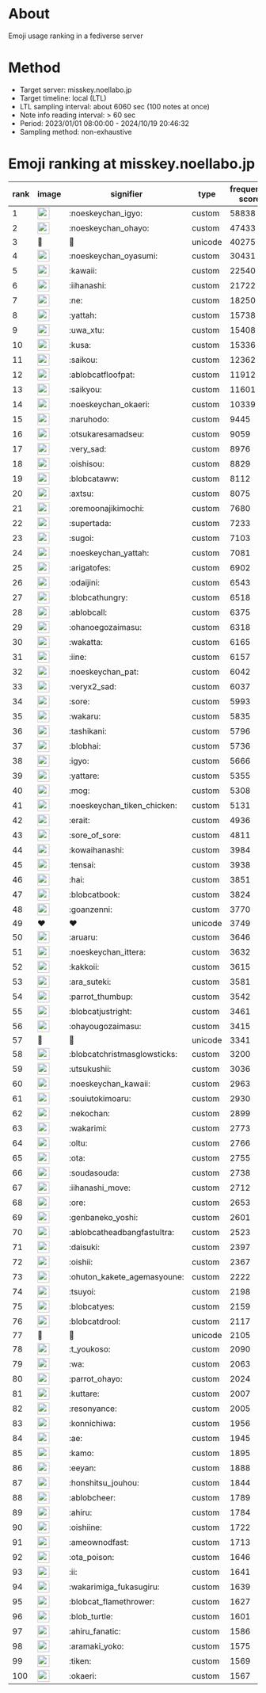 # About
Emoji usage ranking in a fediverse server

# Method
- Target server: misskey.noellabo.jp
- Target timeline: local (LTL)
- LTL sampling interval: about 6060 sec (100 notes at once)
- Note info reading interval: > 60 sec
- Period: 2023/01/01 08:00:00 - 2024/10/19 20:46:32 
- Sampling method: non-exhaustive

# Emoji ranking at misskey.noellabo.jp

|rank|image|signifier|type|frequency score|
|----|----|----|----|----|
|1|<img height="24" src="https://misskey.noellabo.jp/emoji/noeskeychan_igyo.webp">|:noeskeychan_igyo:|custom|58838|
|2|<img height="24" src="https://misskey.noellabo.jp/emoji/noeskeychan_ohayo.webp">|:noeskeychan_ohayo:|custom|47433|
|3|🎉|🎉|unicode|40275|
|4|<img height="24" src="https://misskey.noellabo.jp/emoji/noeskeychan_oyasumi.webp">|:noeskeychan_oyasumi:|custom|30431|
|5|<img height="24" src="https://misskey.noellabo.jp/emoji/kawaii.webp">|:kawaii:|custom|22540|
|6|<img height="24" src="https://misskey.noellabo.jp/emoji/iihanashi.webp">|:iihanashi:|custom|21722|
|7|<img height="24" src="https://misskey.noellabo.jp/emoji/ne.webp">|:ne:|custom|18250|
|8|<img height="24" src="https://misskey.noellabo.jp/emoji/yattah.webp">|:yattah:|custom|15738|
|9|<img height="24" src="https://misskey.noellabo.jp/emoji/uwa_xtu.webp">|:uwa_xtu:|custom|15408|
|10|<img height="24" src="https://misskey.noellabo.jp/emoji/kusa.webp">|:kusa:|custom|15336|
|11|<img height="24" src="https://misskey.noellabo.jp/emoji/saikou.webp">|:saikou:|custom|12362|
|12|<img height="24" src="https://misskey.noellabo.jp/emoji/ablobcatfloofpat.webp">|:ablobcatfloofpat:|custom|11912|
|13|<img height="24" src="https://misskey.noellabo.jp/emoji/saikyou.webp">|:saikyou:|custom|11601|
|14|<img height="24" src="https://misskey.noellabo.jp/emoji/noeskeychan_okaeri.webp">|:noeskeychan_okaeri:|custom|10339|
|15|<img height="24" src="https://misskey.noellabo.jp/emoji/naruhodo.webp">|:naruhodo:|custom|9445|
|16|<img height="24" src="https://misskey.noellabo.jp/emoji/otsukaresamadseu.webp">|:otsukaresamadseu:|custom|9059|
|17|<img height="24" src="https://misskey.noellabo.jp/emoji/very_sad.webp">|:very_sad:|custom|8976|
|18|<img height="24" src="https://misskey.noellabo.jp/emoji/oishisou.webp">|:oishisou:|custom|8829|
|19|<img height="24" src="https://misskey.noellabo.jp/emoji/blobcataww.webp">|:blobcataww:|custom|8112|
|20|<img height="24" src="https://misskey.noellabo.jp/emoji/axtsu.webp">|:axtsu:|custom|8075|
|21|<img height="24" src="https://misskey.noellabo.jp/emoji/oremoonajikimochi.webp">|:oremoonajikimochi:|custom|7680|
|22|<img height="24" src="https://misskey.noellabo.jp/emoji/supertada.webp">|:supertada:|custom|7233|
|23|<img height="24" src="https://misskey.noellabo.jp/emoji/sugoi.webp">|:sugoi:|custom|7103|
|24|<img height="24" src="https://misskey.noellabo.jp/emoji/noeskeychan_yattah.webp">|:noeskeychan_yattah:|custom|7081|
|25|<img height="24" src="https://misskey.noellabo.jp/emoji/arigatofes.webp">|:arigatofes:|custom|6902|
|26|<img height="24" src="https://misskey.noellabo.jp/emoji/odaijini.webp">|:odaijini:|custom|6543|
|27|<img height="24" src="https://misskey.noellabo.jp/emoji/blobcathungry.webp">|:blobcathungry:|custom|6518|
|28|<img height="24" src="https://misskey.noellabo.jp/emoji/ablobcall.webp">|:ablobcall:|custom|6375|
|29|<img height="24" src="https://misskey.noellabo.jp/emoji/ohanoegozaimasu.webp">|:ohanoegozaimasu:|custom|6318|
|30|<img height="24" src="https://misskey.noellabo.jp/emoji/wakatta.webp">|:wakatta:|custom|6165|
|31|<img height="24" src="https://misskey.noellabo.jp/emoji/iine.webp">|:iine:|custom|6157|
|32|<img height="24" src="https://misskey.noellabo.jp/emoji/noeskeychan_pat.webp">|:noeskeychan_pat:|custom|6042|
|33|<img height="24" src="https://misskey.noellabo.jp/emoji/veryx2_sad.webp">|:veryx2_sad:|custom|6037|
|34|<img height="24" src="https://misskey.noellabo.jp/emoji/sore.webp">|:sore:|custom|5993|
|35|<img height="24" src="https://misskey.noellabo.jp/emoji/wakaru.webp">|:wakaru:|custom|5835|
|36|<img height="24" src="https://misskey.noellabo.jp/emoji/tashikani.webp">|:tashikani:|custom|5796|
|37|<img height="24" src="https://misskey.noellabo.jp/emoji/blobhai.webp">|:blobhai:|custom|5736|
|38|<img height="24" src="https://misskey.noellabo.jp/emoji/igyo.webp">|:igyo:|custom|5666|
|39|<img height="24" src="https://misskey.noellabo.jp/emoji/yattare.webp">|:yattare:|custom|5355|
|40|<img height="24" src="https://misskey.noellabo.jp/emoji/mog.webp">|:mog:|custom|5308|
|41|<img height="24" src="https://misskey.noellabo.jp/emoji/noeskeychan_tiken_chicken.webp">|:noeskeychan_tiken_chicken:|custom|5131|
|42|<img height="24" src="https://misskey.noellabo.jp/emoji/erait.webp">|:erait:|custom|4936|
|43|<img height="24" src="https://misskey.noellabo.jp/emoji/sore_of_sore.webp">|:sore_of_sore:|custom|4811|
|44|<img height="24" src="https://misskey.noellabo.jp/emoji/kowaihanashi.webp">|:kowaihanashi:|custom|3984|
|45|<img height="24" src="https://misskey.noellabo.jp/emoji/tensai.webp">|:tensai:|custom|3938|
|46|<img height="24" src="https://misskey.noellabo.jp/emoji/hai.webp">|:hai:|custom|3851|
|47|<img height="24" src="https://misskey.noellabo.jp/emoji/blobcatbook.webp">|:blobcatbook:|custom|3824|
|48|<img height="24" src="https://misskey.noellabo.jp/emoji/goanzenni.webp">|:goanzenni:|custom|3770|
|49|❤|❤|unicode|3749|
|50|<img height="24" src="https://misskey.noellabo.jp/emoji/aruaru.webp">|:aruaru:|custom|3646|
|51|<img height="24" src="https://misskey.noellabo.jp/emoji/noeskeychan_ittera.webp">|:noeskeychan_ittera:|custom|3632|
|52|<img height="24" src="https://misskey.noellabo.jp/emoji/kakkoii.webp">|:kakkoii:|custom|3615|
|53|<img height="24" src="https://misskey.noellabo.jp/emoji/ara_suteki.webp">|:ara_suteki:|custom|3581|
|54|<img height="24" src="https://misskey.noellabo.jp/emoji/parrot_thumbup.webp">|:parrot_thumbup:|custom|3542|
|55|<img height="24" src="https://misskey.noellabo.jp/emoji/blobcatjustright.webp">|:blobcatjustright:|custom|3461|
|56|<img height="24" src="https://misskey.noellabo.jp/emoji/ohayougozaimasu.webp">|:ohayougozaimasu:|custom|3415|
|57|🍗|🍗|unicode|3341|
|58|<img height="24" src="https://misskey.noellabo.jp/emoji/blobcatchristmasglowsticks.webp">|:blobcatchristmasglowsticks:|custom|3200|
|59|<img height="24" src="https://misskey.noellabo.jp/emoji/utsukushii.webp">|:utsukushii:|custom|3036|
|60|<img height="24" src="https://misskey.noellabo.jp/emoji/noeskeychan_kawaii.webp">|:noeskeychan_kawaii:|custom|2963|
|61|<img height="24" src="https://misskey.noellabo.jp/emoji/souiutokimoaru.webp">|:souiutokimoaru:|custom|2930|
|62|<img height="24" src="https://misskey.noellabo.jp/emoji/nekochan.webp">|:nekochan:|custom|2899|
|63|<img height="24" src="https://misskey.noellabo.jp/emoji/wakarimi.webp">|:wakarimi:|custom|2773|
|64|<img height="24" src="https://misskey.noellabo.jp/emoji/oltu.webp">|:oltu:|custom|2766|
|65|<img height="24" src="https://misskey.noellabo.jp/emoji/ota.webp">|:ota:|custom|2755|
|66|<img height="24" src="https://misskey.noellabo.jp/emoji/soudasouda.webp">|:soudasouda:|custom|2738|
|67|<img height="24" src="https://misskey.noellabo.jp/emoji/iihanashi_move.webp">|:iihanashi_move:|custom|2712|
|68|<img height="24" src="https://misskey.noellabo.jp/emoji/ore.webp">|:ore:|custom|2653|
|69|<img height="24" src="https://misskey.noellabo.jp/emoji/genbaneko_yoshi.webp">|:genbaneko_yoshi:|custom|2601|
|70|<img height="24" src="https://misskey.noellabo.jp/emoji/ablobcatheadbangfastultra.webp">|:ablobcatheadbangfastultra:|custom|2523|
|71|<img height="24" src="https://misskey.noellabo.jp/emoji/daisuki.webp">|:daisuki:|custom|2397|
|72|<img height="24" src="https://misskey.noellabo.jp/emoji/oishii.webp">|:oishii:|custom|2367|
|73|<img height="24" src="https://misskey.noellabo.jp/emoji/ohuton_kakete_agemasyoune.webp">|:ohuton_kakete_agemasyoune:|custom|2222|
|74|<img height="24" src="https://misskey.noellabo.jp/emoji/tsuyoi.webp">|:tsuyoi:|custom|2198|
|75|<img height="24" src="https://misskey.noellabo.jp/emoji/blobcatyes.webp">|:blobcatyes:|custom|2159|
|76|<img height="24" src="https://misskey.noellabo.jp/emoji/blobcatdrool.webp">|:blobcatdrool:|custom|2117|
|77|👀|👀|unicode|2105|
|78|<img height="24" src="https://misskey.noellabo.jp/emoji/t_youkoso.webp">|:t_youkoso:|custom|2090|
|79|<img height="24" src="https://misskey.noellabo.jp/emoji/wa.webp">|:wa:|custom|2063|
|80|<img height="24" src="https://misskey.noellabo.jp/emoji/parrot_ohayo.webp">|:parrot_ohayo:|custom|2024|
|81|<img height="24" src="https://misskey.noellabo.jp/emoji/kuttare.webp">|:kuttare:|custom|2007|
|82|<img height="24" src="https://misskey.noellabo.jp/emoji/resonyance.webp">|:resonyance:|custom|2005|
|83|<img height="24" src="https://misskey.noellabo.jp/emoji/konnichiwa.webp">|:konnichiwa:|custom|1956|
|84|<img height="24" src="https://misskey.noellabo.jp/emoji/ae.webp">|:ae:|custom|1945|
|85|<img height="24" src="https://misskey.noellabo.jp/emoji/kamo.webp">|:kamo:|custom|1895|
|86|<img height="24" src="https://misskey.noellabo.jp/emoji/eeyan.webp">|:eeyan:|custom|1888|
|87|<img height="24" src="https://misskey.noellabo.jp/emoji/honshitsu_jouhou.webp">|:honshitsu_jouhou:|custom|1844|
|88|<img height="24" src="https://misskey.noellabo.jp/emoji/ablobcheer.webp">|:ablobcheer:|custom|1789|
|89|<img height="24" src="https://misskey.noellabo.jp/emoji/ahiru.webp">|:ahiru:|custom|1784|
|90|<img height="24" src="https://misskey.noellabo.jp/emoji/oishiine.webp">|:oishiine:|custom|1722|
|91|<img height="24" src="https://misskey.noellabo.jp/emoji/ameownodfast.webp">|:ameownodfast:|custom|1713|
|92|<img height="24" src="https://misskey.noellabo.jp/emoji/ota_poison.webp">|:ota_poison:|custom|1646|
|93|<img height="24" src="https://misskey.noellabo.jp/emoji/ii.webp">|:ii:|custom|1641|
|94|<img height="24" src="https://misskey.noellabo.jp/emoji/wakarimiga_fukasugiru.webp">|:wakarimiga_fukasugiru:|custom|1639|
|95|<img height="24" src="https://misskey.noellabo.jp/emoji/blobcat_flamethrower.webp">|:blobcat_flamethrower:|custom|1627|
|96|<img height="24" src="https://misskey.noellabo.jp/emoji/blob_turtle.webp">|:blob_turtle:|custom|1601|
|97|<img height="24" src="https://misskey.noellabo.jp/emoji/ahiru_fanatic.webp">|:ahiru_fanatic:|custom|1586|
|98|<img height="24" src="https://misskey.noellabo.jp/emoji/aramaki_yoko.webp">|:aramaki_yoko:|custom|1575|
|99|<img height="24" src="https://misskey.noellabo.jp/emoji/tiken.webp">|:tiken:|custom|1569|
|100|<img height="24" src="https://misskey.noellabo.jp/emoji/okaeri.webp">|:okaeri:|custom|1567|
